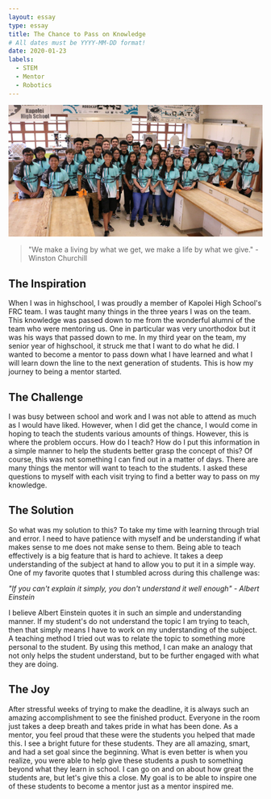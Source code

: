 ```yaml
---
layout: essay
type: essay
title: The Chance to Pass on Knowledge
# All dates must be YYYY-MM-DD format!
date: 2020-01-23
labels:
  - STEM
  - Mentor
  - Robotics
---
```


<img class="ui centered fluid rounded image" src="../images/mentor1.png">
<blockquote>"We make a living by what we get, we make a life by what we give." - Winston Churchill</blockquote>

## The Inspiration

When I was in highschool, I was proudly a member of Kapolei High School's FRC team. I was taught many things in the three years I was on the team. This knowledge was passed down to me from the wonderful alumni of the team who were mentoring us. One in particular was very unorthodox but it was his ways that passed down to me. In my third year on the team, my senior year of highschool, it struck me that I want to do what he did. I wanted to become a mentor to pass down what I have learned and what I will learn down the line to the next generation of students. This is how my journey to being a mentor started.

## The Challenge

I was busy between school and work and I was not able to attend as much as I would have liked. However, when I did get the chance, I would come in hoping to teach the students various amounts of things. However, this is where the problem occurs. How do I teach? How do I put this information in a simple manner to help the students better grasp the concept of this? Of course, this was not something I can find out in a matter of days. There are many things the mentor will want to teach to the students. I asked these questions to myself with each visit trying to find a better way to pass on my knowledge. 

## The Solution

So what was my solution to this? To take my time with learning through trial and error. I need to have patience with myself and be understanding if what makes sense to me does not make sense to them. Being able to teach effectively is a big feature that is hard to achieve. It takes a deep understanding of the subject at hand to allow you to put it in a simple way. One of my favorite quotes that I stumbled across during this challenge was:

*"If you can't explain it simply, you don't understand it well enough" - Albert Einstein*

I believe Albert Einstein quotes it in such an simple and understanding manner. If my student's do not understand the topic I am trying to teach, then that simply means I have to work on my understanding of the subject. A teaching method I tried out was to relate the topic to something more personal to the student. By using this method, I can make an analogy that not only helps the student understand, but to be further engaged with what they are doing.

## The Joy

After stressful weeks of trying to make the deadline, it is always such an amazing accomplishment to see the finished product. Everyone in the room just takes a deep breath and takes pride in what has been done. As a mentor, you feel proud that these were the students you helped that made this. I see a bright future for these students. They are all amazing, smart, and had a set goal since the beginning. What is even better is when you realize, you were able to help give these students a push to something beyond what they learn in school. I can go on and on about how great the students are, but let's give this a close. My goal is to be able to inspire one of these students to become a mentor just as a mentor inspired me.
